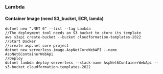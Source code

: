 ### Lambda 
#### Container Image (need S3_bucket, ECR, lamda)
```shell
dotnet new ".NET 6" --list --tag Lambda
//The deployment tool needs an S3 bucket to store its template
aws s3api create-bucket --bucket cloudformation-templates-2022
//Start Docker
//create asp.net core project
dotnet new serverless.image.AspNetCoreWebAPI --name AspNet6ContainerWebApi
//Deploy
dotnet lambda deploy-serverless --stack-name AspNet6ContainerWebApi --s3-bucket cloudformation-templates-2022

```
